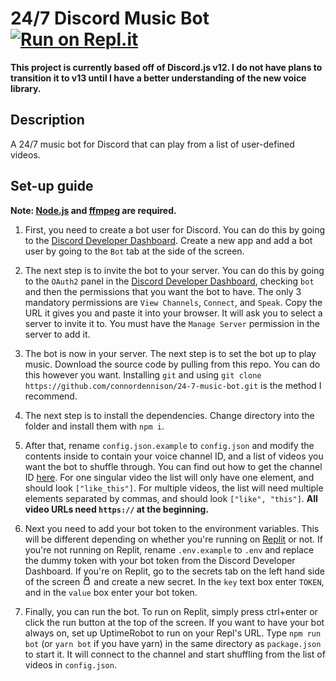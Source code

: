 # 24/7 Discord Music Bot [![Run on Repl.it](https://repl.it/badge/github/connordennison/24-7-music-bot)](https://repl.it/github/connordennison/24-7-music-bot)

**This project is currently based off of Discord.js v12. I do not have plans to transition it to v13 until I have a better understanding of the new voice library.**

## Description

A 24/7 music bot for Discord that can play from a list of user-defined videos.

## Set-up guide

**Note: [Node.js](https://nodejs.org/) and [ffmpeg](https://ffmpeg.org/) are required.**

1. First, you need to create a bot user for Discord. You can do this by going to the [Discord Developer Dashboard](https://discord.com/developers/applications). Create a new app and add a bot user by going to the `Bot` tab at the side of the screen.

2. The next step is to invite the bot to your server. You can do this by going to the `OAuth2` panel in the [Discord Developer Dashboard](https://discord.com/developers/applications/), checking `bot` and then the permissions that you want the bot to have. The only 3 mandatory permissions are `View Channels`, `Connect`, and `Speak`. Copy the URL it gives you and paste it into your browser. It will ask you to select a server to invite it to. You must have the `Manage Server` permission in the server to add it.

3. The bot is now in your server. The next step is to set the bot up to play music. Download the source code by pulling from this repo. You can do this however you want. Installing `git` and using `git clone https://github.com/connordennison/24-7-music-bot.git` is the method I recommend.

4. The next step is to install the dependencies. Change directory into the folder and install them with `npm i`.

5. After that, rename `config.json.example` to `config.json` and modify the contents inside to contain your voice channel ID, and a list of videos you want the bot to shuffle through. You can find out how to get the channel ID [here](https://youtu.be/6dqYctHmazc). For one singular video the list will only have one element, and should look `["like_this"]`. For multiple videos, the list will need multiple elements separated by commas, and should look `["like", "this"]`. **All video URLs need `https://` at the beginning.**

6. Next you need to add your bot token to the environment variables. This will be different depending on whether you're running on [Replit](https://replit.com) or not. If you're not running on Replit, rename `.env.example` to `.env` and replace the dummy token with your bot token from the Discord Developer Dashboard. If you're on Replit, go to the secrets tab on the left hand side of the screen ![secrets tab](assets/secrets.png) and create a new secret. In the `key` text box enter `TOKEN`, and in the `value` box enter your bot token.

7. Finally, you can run the bot. To run on Replit, simply press ctrl+enter or click the run button at the top of the screen. If you want to have your bot always on, set up UptimeRobot to run on your Repl's URL. Type `npm run bot` (or `yarn bot` if you have yarn) in the same directory as `package.json` to start it. It will connect to the channel and start shuffling from the list of videos in `config.json`.
